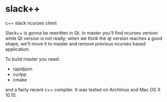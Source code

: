 # slack++
c++ slack ncurses client

Slack++ is gonna be rewritten in Qt.
In master you'll find ncurses version while Qt version is not ready; 
when we think the qt version reaches a good shape, we'll move it to master and remove previous ncurses based application.

To build master you need: 

* rapidjson
* curlpp
* cmake

and a fairly recent c++ compiler.
It was tested on Archlinux and Mac OS X 10.10.